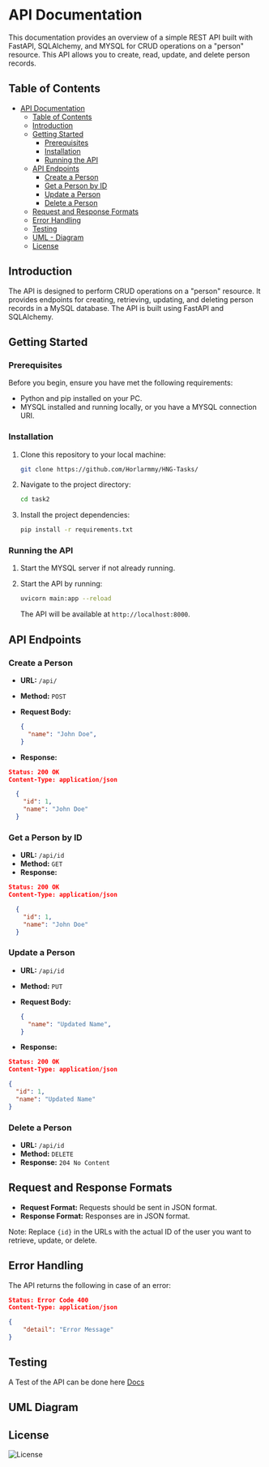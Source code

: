 # API Documentation

This documentation provides an overview of a simple REST API built with FastAPI, SQLAlchemy, and MYSQL for CRUD operations on a "person" resource. This API allows you to create, read, update, and delete person records.

## Table of Contents

- [API Documentation](#api-documentation)
  - [Table of Contents](#table-of-contents)
  - [Introduction](#introduction)
  - [Getting Started](#getting-started)
    - [Prerequisites](#prerequisites)
    - [Installation](#installation)
    - [Running the API](#running-the-api)
  - [API Endpoints](#api-endpoints)
    - [Create a Person](#create-a-person)
    - [Get a Person by ID](#get-a-person-by-id)
    - [Update a Person](#update-a-person)
    - [Delete a Person](#delete-a-person)
  - [Request and Response Formats](#request-and-response-formats)
  - [Error Handling](#error-handling)
  - [Testing](#testing)
  - [UML - Diagram](#uml-diagram)
  - [License](#license)

 
## Introduction

The API is designed to perform CRUD operations on a "person" resource. It provides endpoints for creating, retrieving, updating, and deleting person records in a MySQL database. The API is built using FastAPI and SQLAlchemy.

## Getting Started

### Prerequisites

Before you begin, ensure you have met the following requirements:

- Python and pip installed on your PC.
- MYSQL installed and running locally, or you have a MYSQL connection URI.

### Installation

1. Clone this repository to your local machine:

   ```bash
   git clone https://github.com/Horlarmmy/HNG-Tasks/
   ```

2. Navigate to the project directory:

   ```bash
   cd task2
   ```

3. Install the project dependencies:

   ```bash
   pip install -r requirements.txt
   ```

### Running the API

1. Start the MYSQL server if not already running.

2. Start the API by running:

   ```bash
   uvicorn main:app --reload
   ```

   The API will be available at `http://localhost:8000`.

## API Endpoints

### Create a Person

- **URL:** `/api/`
- **Method:** `POST`
- **Request Body:**

  ```json
  {
    "name": "John Doe",
  }
  ```

- **Response:**

```json
Status: 200 OK
Content-Type: application/json

  {
    "id": 1,
    "name": "John Doe"
  }
```

### Get a Person by ID

- **URL:** `/api/id`
- **Method:** `GET`
- **Response:**

```json
Status: 200 OK
Content-Type: application/json

  {
    "id": 1,
    "name": "John Doe"
  }

```

### Update a Person

- **URL:** `/api/id`
- **Method:** `PUT`
- **Request Body:**

  ```json
  {
    "name": "Updated Name",
  }
  ```

- **Response:**

```json
Status: 200 OK
Content-Type: application/json

{
  "id": 1,
  "name": "Updated Name"
}
```

### Delete a Person

- **URL:** `/api/id`
- **Method:** `DELETE`
- **Response:** `204 No Content`

## Request and Response Formats

- **Request Format:** Requests should be sent in JSON format.
- **Response Format:** Responses are in JSON format.

Note: Replace `{id}` in the URLs with the actual ID of the user you want to retrieve, update, or delete.

## Error Handling
The API returns the following in case of an error:

```json
Status: Error Code 400
Content-Type: application/json

{
    "detail": "Error Message"
}
```

## Testing
A Test of the API can be done here [Docs](https://hng-tasks-nine.vercel.app/docs)
## UML Diagram


## License
<p align="left">
<img src="https://img.shields.io/packagist/l/laravel/framework" alt="License">
</p>